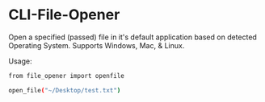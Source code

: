 # CLI-File-Opener

Open a specified (passed) file in it's default application
based on detected Operating System.
Supports Windows, Mac, & Linux.

Usage:  

```bash
from file_opener import openfile

open_file("~/Desktop/test.txt")
```
